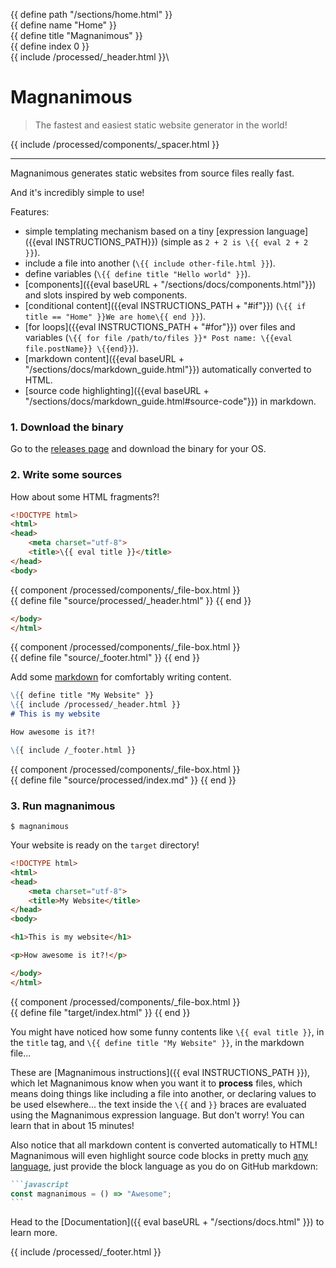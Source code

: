 {{ define path "/sections/home.html" }}\
{{ define name "Home" }}\
{{ define title "Magnanimous" }}\
{{ define index 0 }}\
{{ include /processed/_header.html }}\

<div id="top-mag-title"></div>

# Magnanimous

<div id="bottom-mag-title"></div>

> The fastest and easiest static website generator in the world!

{{ include /processed/components/_spacer.html }}

<hr />

Magnanimous generates static websites from source files really fast.

And it's incredibly simple to use!

Features:

* simple templating mechanism based on a tiny [expression language]({{eval INSTRUCTIONS_PATH}})
 (simple as `2 + 2 is \{{ eval 2 + 2 }}`).
* include a file into another (`\{{ include other-file.html }}`).
* define variables (`\{{ define title "Hello world" }}`).
* [components]({{eval baseURL + "/sections/docs/components.html"}}) and slots inspired by web components.
* [conditional content]({{eval INSTRUCTIONS_PATH + "#if"}}) (`\{{ if title == "Home" }}We are home\{{ end }}`).
* [for loops]({{eval INSTRUCTIONS_PATH + "#for"}}) over files and variables (`\{{ for file /path/to/files }}* Post name: \{{eval file.postName}} \{{end}}`).
* [markdown content]({{eval baseURL + "/sections/docs/markdown_guide.html"}}) automatically converted to HTML.
* [source code highlighting]({{eval baseURL + "/sections/docs/markdown_guide.html#source-code"}}) in markdown.

### 1. Download the binary

Go to the [releases page](https://github.com/renatoathaydes/magnanimous/releases) and download the binary for your OS.

### 2. Write some sources

How about some HTML fragments?! 

```html
<!DOCTYPE html>
<html>
<head>
    <meta charset="utf-8">
    <title>\{{ eval title }}</title>
</head>
<body>
```

{{ component /processed/components/_file-box.html }}\
    {{ define file "source/processed/_header.html" }}
{{ end }}

```html
</body>
</html>
```

{{ component /processed/components/_file-box.html }}\
    {{ define file "source/_footer.html" }}
{{ end }}

Add some [markdown](https://en.wikipedia.org/wiki/Markdown) for comfortably writing content. 

```markdown
\{{ define title "My Website" }}
\{{ include /processed/_header.html }}
# This is my website

How awesome is it?!

\{{ include /_footer.html }}
```

{{ component /processed/components/_file-box.html }}\
    {{ define file "source/processed/index.md" }}
{{ end }}

### 3. Run magnanimous

```
$ magnanimous
```

Your website is ready on the `target` directory!

```html
<!DOCTYPE html>
<html>
<head>
    <meta charset="utf-8">
    <title>My Website</title>
</head>
<body>

<h1>This is my website</h1>

<p>How awesome is it?!</p>

</body>
</html>
```

{{ component /processed/components/_file-box.html }}\
    {{ define file "target/index.html" }}
{{ end }}

You might have noticed how some funny contents like `\{{ eval title }}`, in the `title` tag, and 
`\{{ define title "My Website" }}`, in the markdown file...

These are [Magnanimous instructions]({{ eval INSTRUCTIONS_PATH }}), which let Magnanimous know when you want it to **process** files,
which means doing things like including a file into another, or declaring values to be used elsewhere... the text inside the
`\{{` and `}}` braces are evaluated using the Magnanimous expression language. But don't worry!
You can learn that in about 15 minutes!

Also notice that all markdown content is converted automatically to HTML! Magnanimous will even highlight source code blocks in pretty much
[any language](https://github.com/alecthomas/chroma#supported-languages), just provide the block language as you do on GitHub markdown:

````markdown
```javascript
const magnanimous = () => "Awesome";
```
````

Head to the [Documentation]({{ eval baseURL + "/sections/docs.html" }}) to learn more.

{{ include /processed/_footer.html }}
